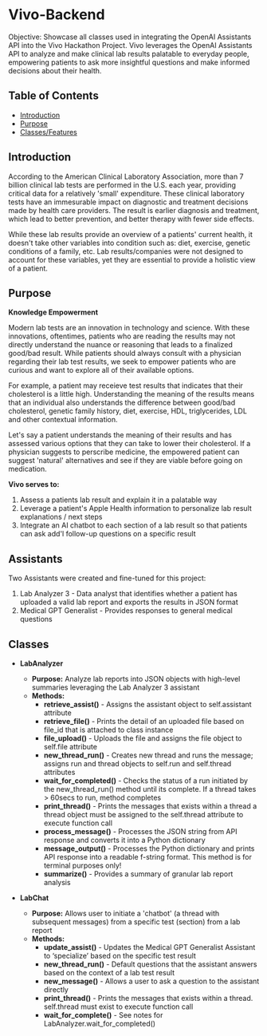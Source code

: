# Vivo-Backend
Objective: Showcase all classes used in integrating the OpenAI Assistants API into the Vivo Hackathon Project. Vivo leverages the OpenAI Assistants API to analyze and make clinical lab results palatable to everyday people, empowering patients to ask more insightful questions and make informed decisions about their health.

## Table of Contents

- [Introduction](#introduction)
- [Purpose](#purpose)
- [Classes/Features](#classes)


## Introduction

According to the American Clinical Laboratory Association, more than 7 billion clinical lab tests are performed in the U.S. each year, providing critical data for a relatively 'small' expenditure. These clinical laboratory tests have an immesurable impact on diagnostic and treatment decisions made by health care providers. The result is earlier diagnosis and treatment, which lead to better prevention, and better therapy with fewer side effects. 

While these lab results provide an overview of a patients' current health, it doesn't take other variables into condition such as: diet, exercise, genetic conditions of a family, etc. Lab results/companies were not designed to account for these variables, yet they are essential to provide a holistic view of a patient.  

## Purpose

**Knowledge Empowerment**

Modern lab tests are an innovation in technology and science. With these innovations, oftentimes, patients who are reading the results may not directly understand the nuance or reasoning that leads to a finalized good/bad result. While patients should always consult with a physician regarding their lab test results, we seek to empower patients who are curious and want to explore all of their available options.

For example, a patient may receieve test results that indicates that their cholesterol is a little high. Understanding the meaning of the results means that an individual also understands the difference between good/bad cholesterol, genetic family history, diet, exercise, HDL, triglycerides, LDL and other contextual information. 

Let's say a patient understands the meaning of their results and has assessed various options that they can take to lower their cholesterol. If a physician suggests to perscribe medicine, the empowered patient can suggest 'natural' alternatives and see if they are viable before going on medication.  


**Vivo serves to:**

1. Assess a patients lab result and explain it in a palatable way
2. Leverage a patient's Apple Health information to personalize lab result explanations / next steps
3. Integrate an AI chatbot to each section of a lab result so that patients can ask add'l follow-up questions on a specific result

## Assistants

Two Assistants were created and fine-tuned for this project:

1. Lab Analyzer 3 - Data analyst that identifies whether a patient has uploaded a valid lab report and exports the results in JSON format
3. Medical GPT Generalist - Provides responses to general medical questions

## Classes

- **LabAnalyzer**
  - **Purpose:** Analyze lab reports into JSON objects with high-level summaries leveraging the Lab Analyzer 3 assistant 
  - **Methods:**
    - **retrieve_assist()** - Assigns the assistant object to self.assistant attribute
    - **retrieve_file()** - Prints the detail of an uploaded file based on file_id that is attached to class instance 
    - **file_upload()** - Uploads the file and assigns the file object to self.file attribute
    - **new_thread_run()** - Creates new thread and runs the message; assigns run and thread objects to self.run and self.thread attributes
    - **wait_for_completed()** - Checks the status of a run initiated by the new_thread_run() method until its complete. If a thread takes > 60secs to run, method completes 
    - **print_thread()** - Prints the messages that exists within a thread a thread object must be assigned to the self.thread attribute to execute function call
    - **process_message()** - Processes the JSON string from API response and converts it into a Python dictionary
    - **message_output()** - Processes the Python dictionary and prints API response into a readable f-string format. This method is for terminal purposes only!
    - **summarize()** - Provides a summary of granular lab report analysis

- **LabChat**
  - **Purpose:** Allows user to initiate a 'chatbot' (a thread with subsequent messages) from a specific test (section) from a lab report
  - **Methods:**
    - **update_assist()** - Updates the Medical GPT Generalist Assistant to ‘specialize’ based on the specific test result 
    - **new_thread_run()** - Default questions that the assistant answers based on the context of a lab test result
    - **new_message()** - Allows a user to ask a question to the assistant directly 
    - **print_thread()** - Prints the messages that exists within a thread. self.thread must exist to execute function call
    - **wait_for_complete()** - See notes for LabAnalyzer.wait_for_completed()
